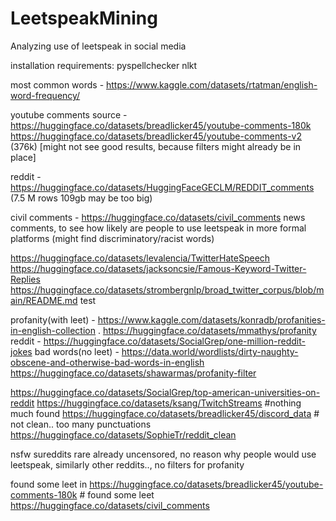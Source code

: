 # LeetspeakMining
Analyzing use of leetspeak in social media

installation requirements:
pyspellchecker
nlkt

most common words - https://www.kaggle.com/datasets/rtatman/english-word-frequency/ 

youtube comments source - https://huggingface.co/datasets/breadlicker45/youtube-comments-180k 
https://huggingface.co/datasets/breadlicker45/youtube-comments-v2 (376k) [might not see good results, because filters might already be in place]

reddit - https://huggingface.co/datasets/HuggingFaceGECLM/REDDIT_comments (7.5 M rows 109gb may be too big)

civil comments - https://huggingface.co/datasets/civil_comments news comments, to see how likely are people to use leetspeak in more formal platforms (might find discriminatory/racist words)

https://huggingface.co/datasets/levalencia/TwitterHateSpeech 
https://huggingface.co/datasets/jacksoncsie/Famous-Keyword-Twitter-Replies 
https://huggingface.co/datasets/strombergnlp/broad_twitter_corpus/blob/main/README.md 
test

profanity(with leet) - https://www.kaggle.com/datasets/konradb/profanities-in-english-collection . https://huggingface.co/datasets/mmathys/profanity
reddit - https://huggingface.co/datasets/SocialGrep/one-million-reddit-jokes
bad words(no leet) - https://data.world/wordlists/dirty-naughty-obscene-and-otherwise-bad-words-in-english
https://huggingface.co/datasets/shawarmas/profanity-filter 

https://huggingface.co/datasets/SocialGrep/top-american-universities-on-reddit
https://huggingface.co/datasets/ksang/TwitchStreams #nothing much found
https://huggingface.co/datasets/breadlicker45/discord_data # not clean.. too many punctuations
https://huggingface.co/datasets/SophieTr/reddit_clean

nsfw sureddits rare already uncensored, no reason why people would use leetspeak, similarly other reddits.., no filters for profanity


found some leet in 
https://huggingface.co/datasets/breadlicker45/youtube-comments-180k # found some leet
https://huggingface.co/datasets/civil_comments